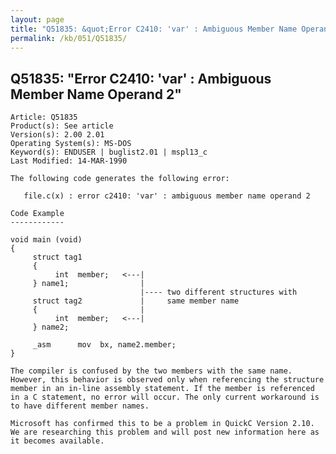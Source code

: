 ```yaml
---
layout: page
title: "Q51835: &quot;Error C2410: 'var' : Ambiguous Member Name Operand 2&quot;"
permalink: /kb/051/Q51835/
---
```


## Q51835: &quot;Error C2410: 'var' : Ambiguous Member Name Operand 2&quot;

	Article: Q51835
	Product(s): See article
	Version(s): 2.00 2.01
	Operating System(s): MS-DOS
	Keyword(s): ENDUSER | buglist2.01 | mspl13_c
	Last Modified: 14-MAR-1990
	
	The following code generates the following error:
	
	   file.c(x) : error c2410: 'var' : ambiguous member name operand 2
	
	Code Example
	------------
	
	void main (void)
	{
	     struct tag1
	     {
	          int  member;   <---|
	     } name1;                |
	                             |---- two different structures with
	     struct tag2             |     same member name
	     {                       |
	          int  member;   <---|
	     } name2;
	
	     _asm      mov  bx, name2.member;
	}
	
	The compiler is confused by the two members with the same name.
	However, this behavior is observed only when referencing the structure
	member in an in-line assembly statement. If the member is referenced
	in a C statement, no error will occur. The only current workaround is
	to have different member names.
	
	Microsoft has confirmed this to be a problem in QuickC Version 2.10.
	We are researching this problem and will post new information here as
	it becomes available.
